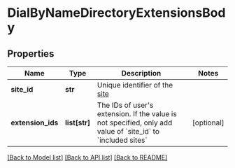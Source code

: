 # DialByNameDirectoryExtensionsBody

## Properties
Name | Type | Description | Notes
------------ | ------------- | ------------- | -------------
**site_id** | **str** | Unique identifier of the [site](https://support.zoom.us/hc/en-us/articles/360020809672-Managing-multiple-sites) | 
**extension_ids** | **list[str]** | The IDs of user&#x27;s extension. If the value is not specified, only add value of &#x60;site_id&#x60; to &#x60;included sites&#x60; | [optional] 

[[Back to Model list]](../README.md#documentation-for-models) [[Back to API list]](../README.md#documentation-for-api-endpoints) [[Back to README]](../README.md)

